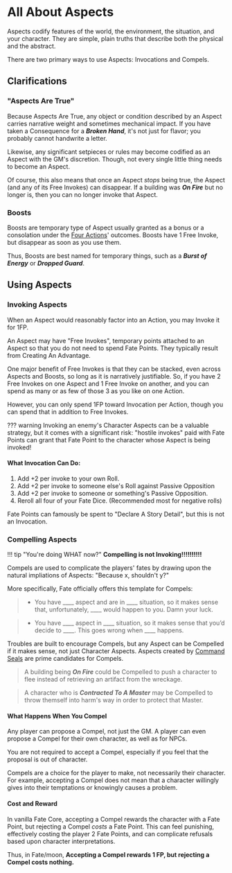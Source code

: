 # All About Aspects

Aspects codify features of the world, the environment, the situation, and your character. They are simple, plain truths that describe both the physical and the abstract. 

There are two primary ways to use Aspects: Invocations and Compels.

## Clarifications

### "Aspects Are True"

Because Aspects Are True, any object or condition described by an Aspect carries narrative weight and sometimes mechanical impact. If you have taken a Consequence for a ***Broken Hand***, it's not just for flavor; you probably cannot handwrite a letter. 

Likewise, any significant setpieces or rules may become codified as an Aspect with the GM's discretion. Though, not every single little thing needs to become an Aspect. 

Of course, this also means that once an Aspect *stops* being true, the Aspect (and any of its Free Invokes) can disappear. If a building was ***On Fire*** but no longer is, then you can no longer invoke that Aspect.

### Boosts 

Boosts are temporary type of Aspect usually granted as a bonus or a consolation under the [Four Actions](Four-Actions)' outcomes. Boosts have 1 Free Invoke, but disappear as soon as you use them.

Thus, Boosts are best named for temporary things, such as a ***Burst of Energy*** or ***Dropped Guard***.

## Using Aspects

### Invoking Aspects

When an Aspect would reasonably factor into an Action, you may Invoke it for 1FP. 

An Aspect may have "Free Invokes", temporary points attached to an Aspect so that you do not need to spend Fate Points. They typically result from Creating An Advantage.

One major benefit of Free Invokes is that they can be stacked, even across Aspects and Boosts, so long as it is narratively justifiable. So, if you have 2 Free Invokes on one Aspect and 1 Free Invoke on another, and you can spend as many or as few of those 3 as you like on one Action.

However, you can only spend 1FP toward Invocation per Action, though you can spend that in addition to Free Invokes.

??? warning
    Invoking an enemy's Character Aspects can be a valuable strategy, but it comes with a significant risk: "hostile invokes" paid with Fate Points can grant that Fate Point to the character whose Aspect is being invoked!

#### What Invocation Can Do:

1. Add +2 per invoke to your own Roll.
2. Add +2 per invoke to someone else's Roll against Passive Opposition
3. Add +2 per invoke to someone or something's Passive Opposition.
4. Reroll all four of your Fate Dice. (Recommended most for negative rolls)

Fate Points can famously be spent to "Declare A Story Detail", but this is not an Invocation.

### Compelling Aspects

!!! tip "You're doing WHAT now?"
    **Compelling is not Invoking!!!!!!!!!!**

Compels are used to complicate the players' fates by drawing upon the natural impliations of Aspects: "Because x, shouldn't y?"

More specifically, Fate officially offers this template for Compels:

> -   You have \_\_\_\_ aspect and are in \_\_\_\_ situation, so it makes sense that, unfortunately, \_\_\_\_ would happen to you. Damn your luck.

> -   You have \_\_\_\_ aspect in \_\_\_\_ situation, so it makes sense that you’d decide to \_\_\_\_. This goes wrong when \_\_\_\_ happens.

Troubles are built to encourage Compels, but any Aspect can be Compelled if it makes sense, not just Character Aspects. Aspects created by [Command Seals](command-seals) are prime candidates for Compels.

> A building being ***On Fire*** could be Compelled to push a character to flee instead of retrieving an artifact from the wreckage. 

> A character who is ***Contracted To A Master*** may be Compelled to throw themself into harm's way in order to protect that Master. 

#### What Happens When You Compel

Any player can propose a Compel, not just the GM. A player can even propose a Compel for their own character, as well as for NPCs. 

You are not required to accept a Compel, especially if you feel that the proposal is out of character.

Compels are a choice for the player to make, not necessarily their character. For example, accepting a Compel does not mean that a character willingly gives into their temptations or knowingly causes a problem. 

#### Cost and Reward 

In vanilla Fate Core, accepting a Compel rewards the character with a Fate Point, but rejecting a Compel *costs* a Fate Point. This can feel punishing, effectively costing the player 2 Fate Points, and can complicate refusals based upon character interpretations. 

Thus, in Fate/moon, **Accepting a Compel rewards 1 FP, but rejecting a Compel costs nothing.** 